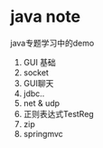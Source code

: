 # java note
java专题学习中的demo  
1. GUI 基础   
2. socket  
3. GUI聊天  
4. jdbc.. 
5. net & udp  
6. 正则表达式TestReg  
7. zip  
8. springmvc 

